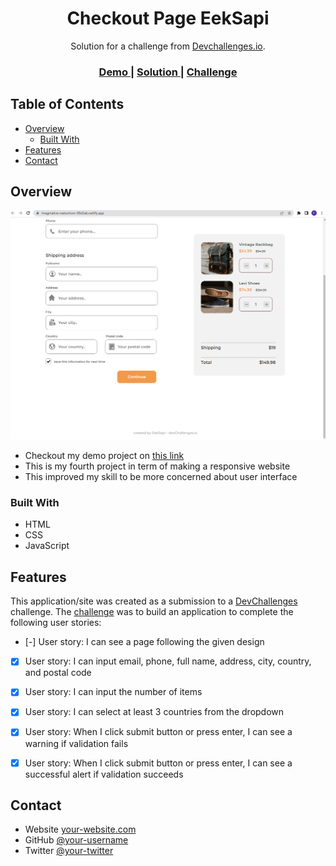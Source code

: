 <h1 align="center">Checkout Page EekSapi</h1>

<div align="center">
   Solution for a challenge from  <a href="http://devchallenges.io" target="_blank">Devchallenges.io</a>.
</div>

<div align="center">
  <h3>
    <a href="https://imaginative-nasturtium-88d3ab.netlify.app/">
      Demo
    </a>
    <span> | </span>
    <a href="https://github.com/EekSapi/Checkout-Page">
      Solution
    </a>
    <span> | </span>
    <a href="https://devchallenges.io/challenges/0J1NxxGhOUYVqihwegfO">
      Challenge
    </a>
  </h3>
</div>

## Table of Contents

- [Overview](#overview)
  - [Built With](#built-with)
- [Features](#features)
- [Contact](#contact)


<!-- OVERVIEW -->

## Overview

![screenshot](https://github.com/EekSapi/Checkout-Page/blob/253fd1eea1dcc995a9eadcd54051ce3fee41850c/Checkout%20Webpage.png)


- Checkout my demo project on <a href="https://imaginative-nasturtium-88d3ab.netlify.app/">this link</a>
- This is my fourth project in term of making a responsive website
- This improved my skill to be more concerned about user interface

### Built With

<!-- This section should list any major frameworks that you built your project using. Here are a few examples.-->

- HTML
- CSS
- JavaScript

## Features

<!-- List the features of your application or follow the template. Don't share the figma file here :) -->

This application/site was created as a submission to a [DevChallenges](https://devchallenges.io/challenges) challenge. The [challenge](https://devchallenges.io/challenges/0J1NxxGhOUYVqihwegfO) was to build an application to complete the following user stories:


- [-] User story: I can see a page following the given design

- [x] User story: I can input email, phone, full name, address, city, country, and postal code

- [x] User story: I can input the number of items

- [x] User story: I can select at least 3 countries from the dropdown

- [x] User story: When I click submit button or press enter, I can see a warning if validation fails

- [x] User story: When I click submit button or press enter, I can see a successful alert if validation succeeds


## Contact

- Website [your-website.com](https://{your-web-site-link})
- GitHub [@your-username](https://{github.com/your-usermame})
- Twitter [@your-twitter](https://{twitter.com/your-username})
